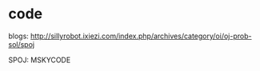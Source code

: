 code
====

blogs:
http://sillyrobot.ixiezi.com/index.php/archives/category/oi/oj-prob-sol/spoj


SPOJ:
MSKYCODE